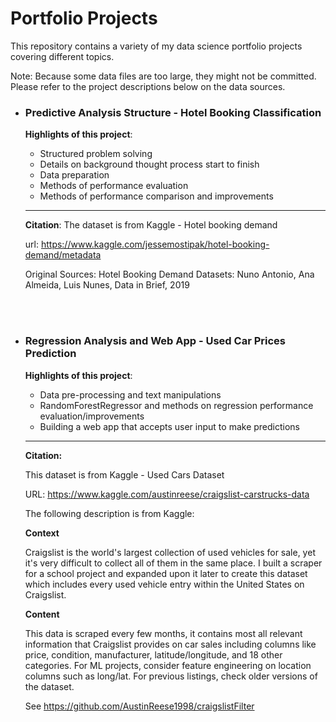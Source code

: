 # Portfolio Projects
This repository contains a variety of my data science portfolio projects covering different topics.

Note: Because some data files are too large, they might not be committed. Please refer to the project descriptions below on the data sources.

- ### Predictive Analysis Structure - Hotel Booking Classification

	**Highlights of this project**:
	- Structured problem solving
	- Details on background thought process start to finish
	- Data preparation
	- Methods of performance evaluation
	- Methods of performance comparison and improvements
    
    ---

    **Citation**:
    The dataset is from Kaggle - Hotel booking demand

    url: https://www.kaggle.com/jessemostipak/hotel-booking-demand/metadata

    Original Sources: Hotel Booking Demand Datasets: Nuno Antonio, Ana Almeida, Luis Nunes, Data in Brief, 2019
    
<br>
<br>

- ### Regression Analysis and Web App - Used Car Prices Prediction

	**Highlights of this project**:
	- Data pre-processing and text manipulations
	- RandomForestRegressor and methods on regression performance evaluation/improvements
	- Building a web app that accepts user input to make predictions
    
    ---
    
	**Citation:**

    This dataset is from Kaggle - Used Cars Dataset

    URL: https://www.kaggle.com/austinreese/craigslist-carstrucks-data

    The following description is from Kaggle:

    **Context**

    Craigslist is the world's largest collection of used vehicles for sale, yet it's very difficult to collect all of them in the same place. I built a scraper for a school project and expanded upon it later to create this dataset which includes every used vehicle entry within the United States on Craigslist.

    **Content**

    This data is scraped every few months, it contains most all relevant information that Craigslist provides on car sales including columns like price, condition, manufacturer, latitude/longitude, and 18 other categories. For ML projects, consider feature engineering on location columns such as long/lat. For previous listings, check older versions of the dataset.

    See https://github.com/AustinReese1998/craigslistFilter
		
		